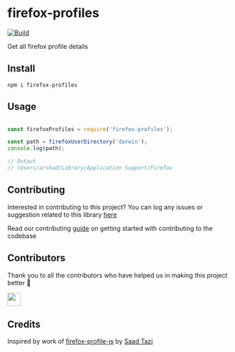 # firefox-profiles

[![Build](https://img.shields.io/travis/com/arshadkazmi42/firefox-profiles.svg)](https://travis-ci.com/arshadkazmi42/firefox-profiles/)

Get all firefox profile details

## Install

```
npm i firefox-profiles
```

## Usage

```javascript

const firefoxProfiles = require('firefox-profiles');

const path = firefoxUserDirectory('darwin');
console.log(path);

// Output
// /Users/arshad/Library/Application Support/Firefox

```

## Contributing

Interested in contributing to this project?
You can log any issues or suggestion related to this library [here](https://github.com/arshadkazmi42/firefox-profiles/issues/new)

Read our contributing [guide](CONTRIBUTING.md) on getting started with contributing to the codebase

## Contributors

Thank you to all the contributors who have helped us in making this project better :raised_hands:

<a href="https://github.com/arshadkazmi42"><img src="https://github.com/arshadkazmi42.png" width="30" /></a>

## Credits

Inspired by work of [firefox-profile-js](https://github.com/saadtazi/firefox-profile-js) by [Saad Tazi](https://github.com/saadtazi) 
